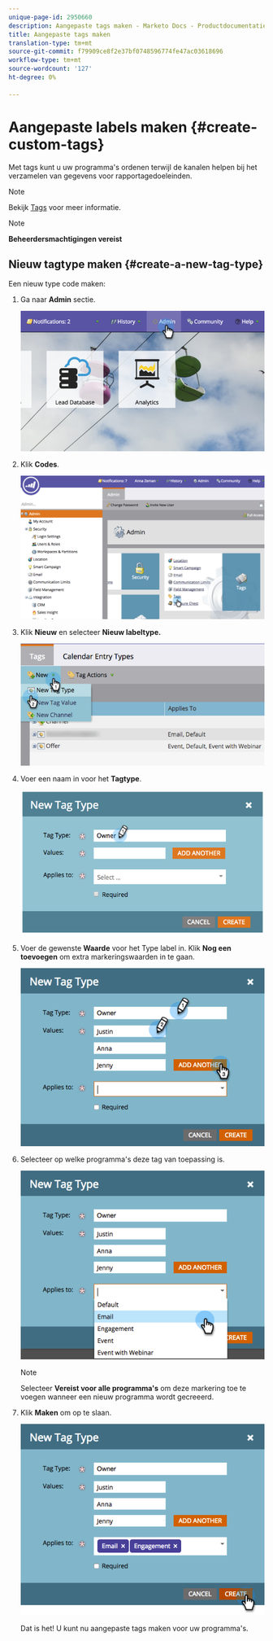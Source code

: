 ```yaml
---
unique-page-id: 2950660
description: Aangepaste tags maken - Marketo Docs - Productdocumentatie
title: Aangepaste tags maken
translation-type: tm+mt
source-git-commit: f79909ce8f2e37bf0748596774fe47ac03618696
workflow-type: tm+mt
source-wordcount: '127'
ht-degree: 0%

---
```



# Aangepaste labels maken {#create-custom-tags}

Met tags kunt u uw programma&#39;s ordenen terwijl de kanalen helpen bij het verzamelen van gegevens voor rapportagedoeleinden.

>[!NOTE]
>
>Bekijk [Tags](/help/marketo/product-docs/core-marketo-concepts/programs/working-with-programs/understanding-tags.md) voor meer informatie.

>[!NOTE]
>
>**Beheerdersmachtigingen vereist**

## Nieuw tagtype maken {#create-a-new-tag-type}

Een nieuw type code maken:

1. Ga naar **Admin** sectie.

   ![](assets/image2015-4-23-14-3a37-3a48.png)

1. Klik **Codes**.

   ![](assets/image2015-4-23-14-3a41-3a18.png)

1. Klik **Nieuw** en selecteer **Nieuw labeltype.**

   ![](assets/image2015-4-23-14-3a42-3a45.png)

1. Voer een naam in voor het **Tagtype**.

   ![](assets/image2015-4-23-14-3a48-3a58.png)

1. Voer de gewenste **Waarde** voor het Type label in. Klik **Nog een toevoegen** om extra markeringswaarden in te gaan.

   ![](assets/image2015-4-22-11-3a30-3a30.png)

1. Selecteer op welke programma&#39;s deze tag van toepassing is.

   ![](assets/image2015-4-22-11-3a39-3a7.png)

   >[!NOTE]
   >
   >Selecteer **Vereist voor alle programma&#39;s** om deze markering toe te voegen wanneer een nieuw programma wordt gecreeerd.

1. Klik **Maken** om op te slaan.

   ![](assets/image2015-4-22-11-3a38-3a34.png)

   Dat is het! U kunt nu aangepaste tags maken voor uw programma&#39;s.
